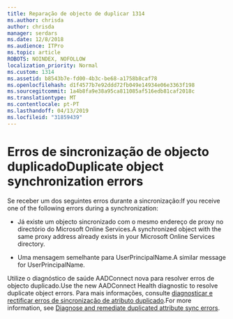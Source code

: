 ```yaml
---
title: Reparação de objecto de duplicar 1314
ms.author: chrisda
author: chrisda
manager: serdars
ms.date: 12/8/2018
ms.audience: ITPro
ms.topic: article
ROBOTS: NOINDEX, NOFOLLOW
localization_priority: Normal
ms.custom: 1314
ms.assetid: b8543b7e-fd00-4b3c-be68-a1758b8caf78
ms.openlocfilehash: d1f4577b7e92ddd72fb049e14934e06e3363f198
ms.sourcegitcommit: 1a4b8fa9e38a95ca811085af516edb81caf2018c
ms.translationtype: MT
ms.contentlocale: pt-PT
ms.lasthandoff: 04/13/2019
ms.locfileid: "31859439"
---
```

# <a name="duplicate-object-synchronization-errors"></a><span data-ttu-id="73c1a-102">Erros de sincronização de objecto duplicado</span><span class="sxs-lookup"><span data-stu-id="73c1a-102">Duplicate object synchronization errors</span></span>

<span data-ttu-id="73c1a-103">Se receber um dos seguintes erros durante a sincronização:</span><span class="sxs-lookup"><span data-stu-id="73c1a-103">If you receive one of the following errors during a synchronization:</span></span>

- <span data-ttu-id="73c1a-104">Já existe um objecto sincronizado com o mesmo endereço de proxy no directório do Microsoft Online Services.</span><span class="sxs-lookup"><span data-stu-id="73c1a-104">A synchronized object with the same proxy address already exists in your Microsoft Online Services directory.</span></span>

- <span data-ttu-id="73c1a-105">Uma mensagem semelhante para UserPrincipalName.</span><span class="sxs-lookup"><span data-stu-id="73c1a-105">A similar message for UserPrincipalName.</span></span>

<span data-ttu-id="73c1a-106">Utilize o diagnóstico de saúde AADConnect nova para resolver erros de objecto duplicado.</span><span class="sxs-lookup"><span data-stu-id="73c1a-106">Use the new AADConnect Health diagnostic to resolve duplicate object errors.</span></span> <span data-ttu-id="73c1a-107">Para mais informações, consulte [diagnosticar e rectificar erros de sincronização de atributo duplicado](https://docs.microsoft.com/azure/active-directory/hybrid/how-to-connect-health-diagnose-sync-errors).</span><span class="sxs-lookup"><span data-stu-id="73c1a-107">For more information, see [Diagnose and remediate duplicated attribute sync errors](https://docs.microsoft.com/azure/active-directory/hybrid/how-to-connect-health-diagnose-sync-errors).</span></span>
